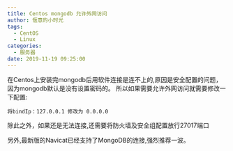 ```yaml
---
title: Centos mongodb 允许外网访问
author: 惬意的小时光
tags:
  - CentOS
  - Linux
categories:
  - 服务器
date: 2019-11-19 09:25:00
---
```


<Boxx/>

在Centos上安装完mongodb后用软件连接是连不上的,原因是安全配置的问题，因为mongodb默认是没有设置密码的。
所以如果需要允许外网访问就需要修改一下配置:

```
将bindIp：127.0.0.1 修改为 0.0.0.0
```

除此之外，如果还是无法连接,还需要将防火墙及安全组配置放行27017端口

另外,最新版的Navicat已经支持了MongoDB的连接,强烈推荐一波。

<Vssue :title="$title" />